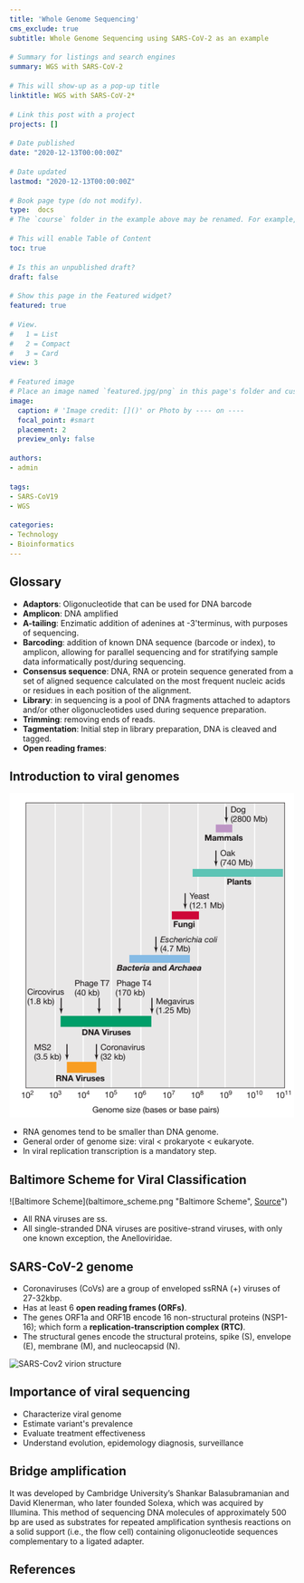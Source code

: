 ```yaml
---
title: 'Whole Genome Sequencing'
cms_exclude: true
subtitle: Whole Genome Sequencing using SARS-CoV-2 as an example

# Summary for listings and search engines
summary: WGS with SARS-CoV-2

# This will show-up as a pop-up title
linktitle: WGS with SARS-CoV-2*

# Link this post with a project
projects: []

# Date published
date: "2020-12-13T00:00:00Z"

# Date updated
lastmod: "2020-12-13T00:00:00Z"

# Book page type (do not modify).
type:  docs
# The `course` folder in the example above may be renamed. For example, we can rename it to `book` for writing a book, `docs` for software/project documentation, `notes` for creating a notebook, or `tutorials` for creating multi-page “how to” guides.

# This will enable Table of Content
toc: true

# Is this an unpublished draft?
draft: false

# Show this page in the Featured widget?
featured: true

# View.
#   1 = List
#   2 = Compact
#   3 = Card
view: 3

# Featured image
# Place an image named `featured.jpg/png` in this page's folder and customize its options here.
image:
  caption: # 'Image credit: []()' or Photo by ---- on ----
  focal_point: #smart
  placement: 2
  preview_only: false

authors:
- admin

tags:
- SARS-CoV19
- WGS

categories:
- Technology
- Bioinformatics
---
```

## Glossary
- **Adaptors**: Oligonucleotide that can be used for DNA barcode
- **Amplicon**: DNA amplified
- **A-tailing**: Enzimatic addition of adenines at -3'terminus, with purposes of sequencing.
- **Barcoding**: addition of known DNA sequence (barcode or index), to amplicon, allowing for parallel sequencing and for stratifying sample data informatically post/during sequencing.
- **Consensus sequence**: DNA, RNA or protein sequence generated from a set of aligned sequence calculated on the most frequent nucleic acids or residues in each position of the alignment.
- **Library**: in sequencing is a pool of DNA fragments attached to adaptors and/or other oligonucleotides used during sequence preparation.
- **Trimming**: removing ends of reads.
- **Tagmentation**: Initial step in library preparation, DNA is cleaved and tagged.
- **Open reading frames**:

## Introduction to viral genomes
![Viral genome sizes](viral_genome_size.png "Viral genome sizes, [Source](https://slideplayer.com/slide/12253566/)")

- RNA genomes tend to be smaller than DNA genome.
- General order of genome size: viral < prokaryote < eukaryote.
- In viral replication transcription is a mandatory step.

## Baltimore Scheme for Viral Classification

![Baltimore Scheme](baltimore_scheme.png "Baltimore Scheme", [Source](https://slideplayer.com/slide/12253566/)")

- All RNA viruses are ss.
- All single-stranded DNA viruses are positive-strand viruses, with only one known exception, the Anelloviridae.

## SARS-CoV-2 genome
- Coronaviruses (CoVs) are a group of enveloped ssRNA (+) viruses of 27-32kbp.
- Has at least 6 **open reading frames (ORFs)**.
- The genes ORF1a and ORF1B encode 16 non-structural proteins (NSP1-16); which form a **replication-transcription complex (RTC)**.
- The structural genes encode the structural proteins, spike (S), envelope (E), membrane (M), and nucleocapsid (N).

![SARS-Cov2 virion structure](sarscov2_structure.png "SARS-Cov2 virion strcuture")

## Importance of viral sequencing
- Characterize viral genome
- Estimate variant's prevalence
- Evaluate treatment effectiveness
- Understand evolution, epidemology diagnosis, surveillance

## Bridge amplification
It was developed by Cambridge University’s Shankar Balasubramanian and David Klenerman, who later founded Solexa, which was acquired by Illumina. This method of sequencing DNA molecules of approximately 500 bp are used as substrates for repeated amplification synthesis reactions on a solid support (i.e., the flow cell) containing oligonucleotide sequences complementary to a ligated adapter. 

## References